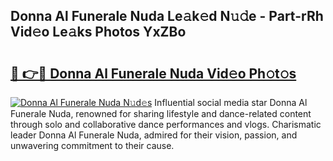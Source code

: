 ## Donna Al Funerale Nuda Le𝚊k𝚎d N𝚞𝚍e - Part-rRh Vid𝚎o Le𝚊ks Photos YxZBo

# <h2><a href="http://fbc3iy5.evod.top/?m=Donna+Al+Funerale+Nuda">🔗 👉🔴 Donna Al Funerale Nuda Vid𝚎o Ph𝚘t𝚘s</a></h2>

[![Donna Al Funerale Nuda N𝚞d𝚎s](https://i.imgur.com/8V9OHl7.gif)](http://fbc3iy5.evod.top/?m=Donna+Al+Funerale+Nuda)
Influential social media star Donna Al Funerale Nuda, renowned for sharing lifestyle and dance-related content through solo and collaborative dance performances and vlogs. Charismatic leader Donna Al Funerale Nuda, admired for their vision, passion, and unwavering commitment to their cause. 
